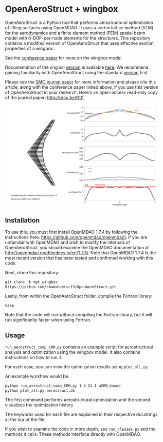 # OpenAeroStruct + wingbox

OpenAeroStruct is a Python tool that performs aerostructural optimization of lifting surfaces using OpenMDAO. It uses a vortex lattice method (VLM) for the aerodynamics and a finite element method (FEM) spatial beam model with 6-DOF-per-node elements for the structures.
This repository contains a modified version of OpenAeroStruct that uses effective section properties of a wingbox.

See the [conference paper](http://mdolab.engin.umich.edu/sites/default/files/EngOpt_preprint.pdf) for more on the wingbox model.

Documentation of the original [version](https://github.com/mdolab/OpenAeroStruct) is available [here](http://openaerostruct.readthedocs.io/en/latest/).
We recommend gaining familiarity with OpenAeroStruct using the standard [version](https://github.com/mdolab/OpenAeroStruct) first.

Please see the [SMO journal paper](https://link.springer.com/article/10.1007%2Fs00158-018-1912-8) for more information and please cite this article, along with the conference paper linked above, if you use this version of OpenAeroStruct in your research. Here's an open-access read-only copy of the journal paper: http://rdcu.be/Gtl1

![Optimized CRM-type wing example](/example.png?raw=true "Example Optimization Result and Visualization")

## Installation

To use this, you must first install OpenMDAO 1.7.4 by following the instructions here: https://github.com/openmdao/openmdao1. If you are unfamiliar with OpenMDAO and wish to modify the internals of OpenAeroStruct, you should examine the OpenMDAO documentation at http://openmdao.readthedocs.io/en/1.7.3/. Note that OpenMDAO 1.7.4 is the most recent version that has been tested and confirmed working with this code.

Next, clone this repository:

    git clone -b mpt_wingbox https://github.com/shamsheersc19/OpenAeroStruct.git

Lastly, from within the OpenAeroStruct folder, compile the Fortran library:

    make

Note that the code will run without compiling the Fortran library, but it will run significantly faster when using Fortran.

## Usage

`run_aerostruct_comp_CRM.py` contains an example script for aerostructural analysis and optimization using the wingbox model.
It also contains instructions on how to run it.

For each case, you can view the optimization results using `plot_all.py`.

An example workflow would be:

    python run_aerostruct_comp_CRM.py 1 3 31 1 uCRM_based
    python plot_all.py aerostruct.db

The first command performs aerostructural optimization and the second visualizes the optimization history.

The keywords used for each file are explained in their respective docstrings at the top of the file.

If you wish to examine the code in more depth, see `run_classes.py` and the methods it calls. These methods interface directly with OpenMDAO.

